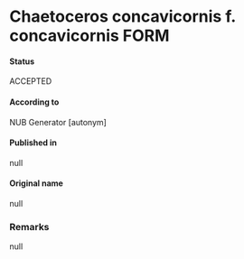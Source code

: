 Chaetoceros concavicornis f. concavicornis FORM
=======

#### Status
ACCEPTED

#### According to
NUB Generator [autonym]

#### Published in
null

#### Original name
null

### Remarks
null